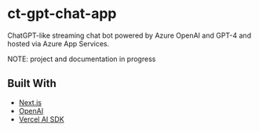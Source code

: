 # ct-gpt-chat-app

ChatGPT-like streaming chat bot powered by Azure OpenAI and GPT-4 and hosted via Azure App Services.

NOTE: project and documentation in progress

## Built With

- [Next.js](https://nextjs.org/docs)
- [OpenAI](https://platform.openai.com/docs/api-reference)
- [Vercel AI SDK](https://sdk.vercel.ai/docs)
